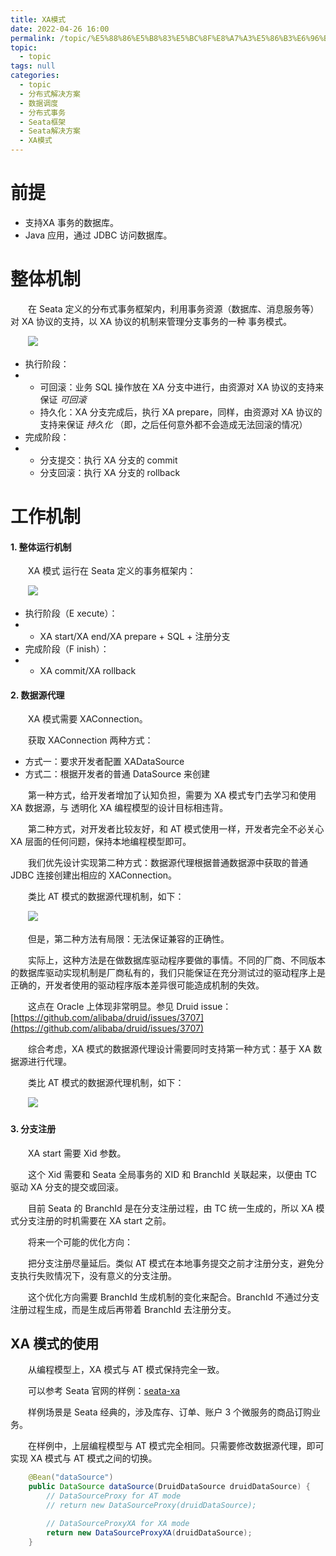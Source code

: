 ```yaml
---
title: XA模式
date: 2022-04-26 16:00
permalink: /topic/%E5%88%86%E5%B8%83%E5%BC%8F%E8%A7%A3%E5%86%B3%E6%96%B9%E6%A1%88/%E6%95%B0%E6%8D%AE%E8%B0%83%E5%BA%A6/%E5%88%86%E5%B8%83%E5%BC%8F%E4%BA%8B%E5%8A%A1/Seata%E6%A1%86%E6%9E%B6/Seata%E8%A7%A3%E5%86%B3%E6%96%B9%E6%A1%88/XA%E6%A8%A1%E5%BC%8F
topic: 
  - topic
tags: null
categories: 
  - topic
  - 分布式解决方案
  - 数据调度
  - 分布式事务
  - Seata框架
  - Seata解决方案
  - XA模式
---
```

# 前提

* 支持XA 事务的数据库。
* Java 应用，通过 JDBC 访问数据库。

# 整体机制

　　在 Seata 定义的分布式事务框架内，利用事务资源（数据库、消息服务等）对 XA 协议的支持，以 XA 协议的机制来管理分支事务的一种 事务模式。

　　![](https://image.ztianzeng.com/uPic/20220427111452.png)

* 执行阶段：
* * 可回滚：业务 SQL 操作放在 XA 分支中进行，由资源对 XA 协议的支持来保证 *可回滚*
  * 持久化：XA 分支完成后，执行 XA prepare，同样，由资源对 XA 协议的支持来保证  *持久化* （即，之后任何意外都不会造成无法回滚的情况）
* 完成阶段：
* * 分支提交：执行 XA 分支的 commit
  * 分支回滚：执行 XA 分支的 rollback

# 工作机制

#### 1. 整体运行机制

　　XA 模式 运行在 Seata 定义的事务框架内：

　　![](https://image.ztianzeng.com/uPic/20220427111511.png)

* 执行阶段（E xecute）：
* * XA start/XA end/XA prepare + SQL + 注册分支
* 完成阶段（F inish）：
* * XA commit/XA rollback

#### 2. 数据源代理

　　XA 模式需要 XAConnection。

　　获取 XAConnection 两种方式：

* 方式一：要求开发者配置 XADataSource
* 方式二：根据开发者的普通 DataSource 来创建

　　第一种方式，给开发者增加了认知负担，需要为 XA 模式专门去学习和使用 XA 数据源，与 透明化 XA 编程模型的设计目标相违背。

　　第二种方式，对开发者比较友好，和 AT 模式使用一样，开发者完全不必关心 XA 层面的任何问题，保持本地编程模型即可。

　　我们优先设计实现第二种方式：数据源代理根据普通数据源中获取的普通 JDBC 连接创建出相应的 XAConnection。

　　类比 AT 模式的数据源代理机制，如下：

　　![](https://image.ztianzeng.com/uPic/20220427111529.png)

　　但是，第二种方法有局限：无法保证兼容的正确性。

　　实际上，这种方法是在做数据库驱动程序要做的事情。不同的厂商、不同版本的数据库驱动实现机制是厂商私有的，我们只能保证在充分测试过的驱动程序上是正确的，开发者使用的驱动程序版本差异很可能造成机制的失效。

　　这点在 Oracle 上体现非常明显。参见 Druid issue：[https://github.com/alibaba/druid/issues/3707](https://github.com/alibaba/druid/issues/3707)

　　综合考虑，XA 模式的数据源代理设计需要同时支持第一种方式：基于 XA 数据源进行代理。

　　类比 AT 模式的数据源代理机制，如下：

　　![](https://image.ztianzeng.com/uPic/20220427111546.png)

#### 3. 分支注册

　　XA start 需要 Xid 参数。

　　这个 Xid 需要和 Seata 全局事务的 XID 和 BranchId 关联起来，以便由 TC 驱动 XA 分支的提交或回滚。

　　目前 Seata 的 BranchId 是在分支注册过程，由 TC 统一生成的，所以 XA 模式分支注册的时机需要在 XA start 之前。

　　将来一个可能的优化方向：

　　把分支注册尽量延后。类似 AT 模式在本地事务提交之前才注册分支，避免分支执行失败情况下，没有意义的分支注册。

　　这个优化方向需要 BranchId 生成机制的变化来配合。BranchId 不通过分支注册过程生成，而是生成后再带着 BranchId 去注册分支。

## XA 模式的使用

　　从编程模型上，XA 模式与 AT 模式保持完全一致。

　　可以参考 Seata 官网的样例：[seata-xa](https://github.com/seata/seata-samples/tree/master/seata-xa)

　　样例场景是 Seata 经典的，涉及库存、订单、账户 3 个微服务的商品订购业务。

　　在样例中，上层编程模型与 AT 模式完全相同。只需要修改数据源代理，即可实现 XA 模式与 AT 模式之间的切换。

```java
    @Bean("dataSource")
    public DataSource dataSource(DruidDataSource druidDataSource) {
        // DataSourceProxy for AT mode
        // return new DataSourceProxy(druidDataSource);

        // DataSourceProxyXA for XA mode
        return new DataSourceProxyXA(druidDataSource);
    }
```
